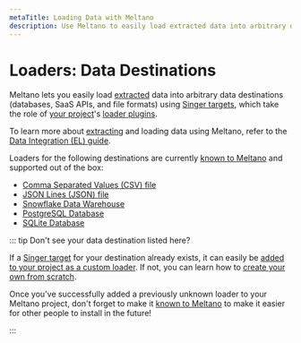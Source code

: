 ```yaml
---
metaTitle: Loading Data with Meltano
description: Use Meltano to easily load extracted data into arbitrary data destinations (databases, SaaS APIs, and file formats) using Singer targets.
---
```


# Loaders: Data Destinations

Meltano lets you easily load [extracted](/plugins/extractors/) data into arbitrary data destinations (databases, SaaS APIs, and file formats) using [Singer targets](https://www.singer.io/), which take the role of [your project](/docs/project.html)'s [loader plugins](/docs/plugins.html#loaders).

To learn more about [extracting](/plugins/loaders/) and loading data using Meltano, refer to the [Data Integration (EL) guide](/docs/integration.html).

Loaders for the following destinations are currently [known to Meltano](/docs/contributor-guide.html#known-plugins) and supported out of the box:

- [Comma Separated Values (CSV) file](/plugins/loaders/csv.html)
- [JSON Lines (JSON) file](/plugins/loaders/jsonl.html)
- [Snowflake Data Warehouse](/plugins/loaders/snowflake.html)
- [PostgreSQL Database](/plugins/loaders/postgres.html)
- [SQLite Database](/plugins/loaders/sqlite.html)

::: tip Don't see your data destination listed here?

If a [Singer target](https://www.singer.io/#targets) for your destination already exists,
it can easily be [added to your project as a custom loader](/docs/command-line-interface.html#how-to-use-custom-plugins).
If not, you can learn how to [create your own from scratch](https://github.com/singer-io/getting-started/blob/master/docs/RUNNING_AND_DEVELOPING.md#developing-a-target).

Once you've successfully added a previously unknown loader to your Meltano project, don't forget to make it [known to Meltano](/docs/contributor-guide.html#known-plugins) to make it easier for other people to install in the future!

:::
